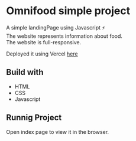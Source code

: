 # Omnifood simple project

A simple landingPage using Javascript ⚡<br/>
The website represents information about food.<br/>
The website is full-responsive.<br/>


Deployed it using Vercel [here](https://omnifood-red.vercel.app/)

## Build with

* HTML
* CSS
* Javascript


## Runnig Project
Open index page to view it in the browser.
